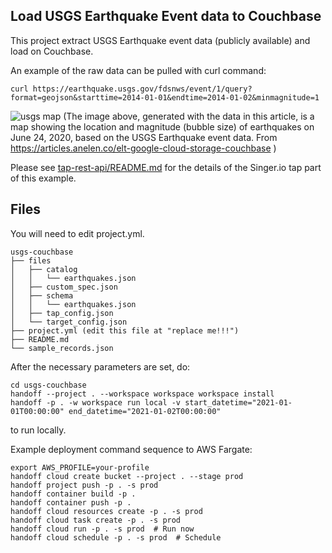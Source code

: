 ## Load USGS Earthquake Event data to Couchbase

This project extract USGS Earthquake event data (publicly available) and
load on Couchbase.

An example of the raw data can be pulled with curl command:
```
curl https://earthquake.usgs.gov/fdsnws/event/1/query?format=geojson&starttime=2014-01-01&endtime=2014-01-02&minmagnitude=1
```

![usgs map](https://articles.anelen.co/images/earthquakes.png)
(The image above, generated with the data in this article, is a map showing the location and magnitude (bubble size) of earthquakes on June 24, 2020, based on the USGS Earthquake event data. From https://articles.anelen.co/elt-google-cloud-storage-couchbase )

Please see [tap-rest-api/README.md](https://github.com/anelendata/tap-rest-api)
for the details of the Singer.io tap part of this example.

## Files

You will need to edit project.yml.
```
usgs-couchbase
├── files
│   ├── catalog
│   │   └── earthquakes.json
│   ├── custom_spec.json
│   ├── schema
│   │   └── earthquakes.json
│   ├── tap_config.json
│   └── target_config.json
├── project.yml (edit this file at "replace me!!!")
├── README.md
└── sample_records.json
```

After the necessary parameters are set, do:

```
cd usgs-couchbase 
handoff --project . --workspace workspace workspace install
handoff -p . -w workspace run local -v start_datetime="2021-01-01T00:00:00" end_datetime="2021-01-02T00:00:00"
```

to run locally.

Example deployment command sequence to AWS Fargate:

```
export AWS_PROFILE=your-profile
handoff cloud create bucket --project . --stage prod
handoff project push -p . -s prod
handoff container build -p .
handoff container push -p .
handoff cloud resources create -p . -s prod
handoff cloud task create -p . -s prod
handoff cloud run -p . -s prod  # Run now
handoff cloud schedule -p . -s prod  # Schedule
```

